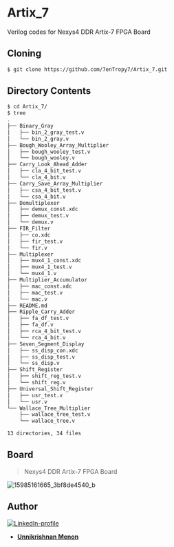 # Artix_7
Verilog codes for Nexys4 DDR Artix-7 FPGA Board

## Cloning
```bash
$ git clone https://github.com/7enTropy7/Artix_7.git
```

## Directory Contents
```bash
$ cd Artix_7/
$ tree
.
├── Binary_Gray
│   ├── bin_2_gray_test.v
│   └── bin_2_gray.v
├── Bough_Wooley_Array_Multiplier
│   ├── bough_wooley_test.v
│   └── bough_wooley.v
├── Carry_Look_Ahead_Adder
│   ├── cla_4_bit_test.v
│   └── cla_4_bit.v
├── Carry_Save_Array_Multiplier
│   ├── csa_4_bit_test.v
│   └── csa_4_bit.v
├── Demultiplexer
│   ├── demux_const.xdc
│   ├── demux_test.v
│   └── demux.v
├── FIR_Filter
│   ├── co.xdc
│   ├── fir_test.v
│   └── fir.v
├── Multiplexer
│   ├── mux4_1_const.xdc
│   ├── mux4_1_test.v
│   └── mux4_1.v
├── Multiplier_Accumulator
│   ├── mac_const.xdc
│   ├── mac_test.v
│   └── mac.v
├── README.md
├── Ripple_Carry_Adder
│   ├── fa_df_test.v
│   ├── fa_df.v
│   ├── rca_4_bit_test.v
│   └── rca_4_bit.v
├── Seven_Segment_Display
│   ├── ss_disp_con.xdc
│   ├── ss_disp_test.v
│   └── ss_disp.v
├── Shift_Register
│   ├── shift_reg_test.v
│   └── shift_reg.v
├── Universal_Shift_Register
│   ├── usr_test.v
│   └── usr.v
└── Wallace_Tree_Multiplier
    ├── wallace_tree_test.v
    └── wallace_tree.v

13 directories, 34 files
```
## Board
> Nexys4 DDR Artix-7 FPGA Board

![15985161665_3bf8de4540_b](https://user-images.githubusercontent.com/36446402/72428424-abd8b080-37b3-11ea-93da-57492eb61110.jpg)

## Author
[![LinkedIn-profile](https://img.shields.io/badge/LinkedIn-Profile-teal.svg)](https://www.linkedin.com/in/unnikrishnan-menon-aa013415a/)
* [**Unnikrishnan Menon**](https://github.com/7enTropy7) 